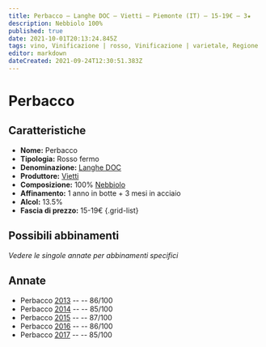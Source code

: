 ```yaml
---
title: Perbacco – Langhe DOC – Vietti – Piemonte (IT) – 15-19€ – 3★
description: Nebbiolo 100%
published: true
date: 2021-10-01T20:13:24.845Z
tags: vino, Vinificazione | rosso, Vinificazione | varietale, Regione | Piemonte (IT), Vitigni | Nebbiolo, Valutazioni | 3 stelle, Prezzi | 15-19€
editor: markdown
dateCreated: 2021-09-24T12:30:51.383Z
---
```


 # Perbacco

## Caratteristiche
- **Nome:** Perbacco
- **Tipologia:** Rosso fermo
- **Denominazione:** [Langhe DOC](/denominazioni/Italia/Piemonte/DOC/Langhe) 
- **Produttore:** [Vietti](/produttori/Italia/Piemonte/Vietti)
- **Composizione:** 100% [Nebbiolo](/vitigni/Italia/bacca-nera/nebbiolo)
- **Affinamento:** 1 anno in botte + 3 mesi in acciaio 
- **Alcol:** 13.5%
- **Fascia di prezzo:** 15-19€
{.grid-list}



## Possibili abbinamenti
*Vedere le singole annate per abbinamenti specifici*

## Annate
- Perbacco [2013](vini/Italia/Piemonte/Vietti/Perbacco/2013) -- <span class="star-3"></span> -- 86/100
- Perbacco [2014](vini/Italia/Piemonte/Vietti/Perbacco/2014) -- <span class="star-3"></span> -- 85/100
- Perbacco [2015](vini/Italia/Piemonte/Vietti/Perbacco/2015) -- <span class="star-3"></span> -- 87/100
- Perbacco [2016](vini/Italia/Piemonte/Vietti/Perbacco/2016) -- <span class="star-3"></span> -- 86/100
- Perbacco [2017](vini/Italia/Piemonte/Vietti/Perbacco/2017) -- <span class="star-3"></span> -- 85/100